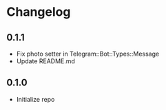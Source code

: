 # Changelog

## 0.1.1
- Fix photo setter in Telegram::Bot::Types::Message
- Update README.md

## 0.1.0
- Initialize repo